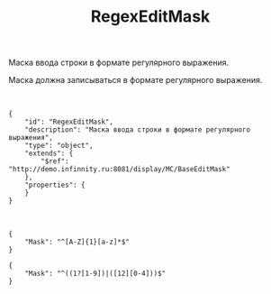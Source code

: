 ﻿---
layout: default
title: RegexEditMask
position: 4
categories: 
tags: 
---

Маска ввода строки в формате регулярного выражения.

Маска должна записываться в формате регулярного выражения.

   

```
{
	"id": "RegexEditMask",
	"description": "Маска ввода строки в формате регулярного выражения",
	"type": "object",
	"extends": {
		"$ref": "http://demo.infinnity.ru:8081/display/MC/BaseEditMask"
	},
	"properties": {
	}
}
```

   

```
{
	"Mask": "^[A-Z]{1}[a-z]*$"
}
```

```
{
	"Mask": "^((1?[1-9])|([12][0-4]))$"
}
```

 

 

